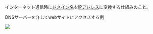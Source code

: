 

インターネット通信時に[ドメイン名](ドメイン名.md)を[IPアドレス](IPアドレス.md)に変換する仕組みのこと。

DNSサーバーを介してwebサイトにアクセスする例

![](DNS.png)